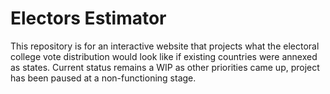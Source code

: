 # Electors Estimator

This repository is for an interactive website that projects what the electoral college vote distribution would look like if existing countries were annexed as states. Current status remains a WIP as other priorities came up, project has been paused at a non-functioning stage.
